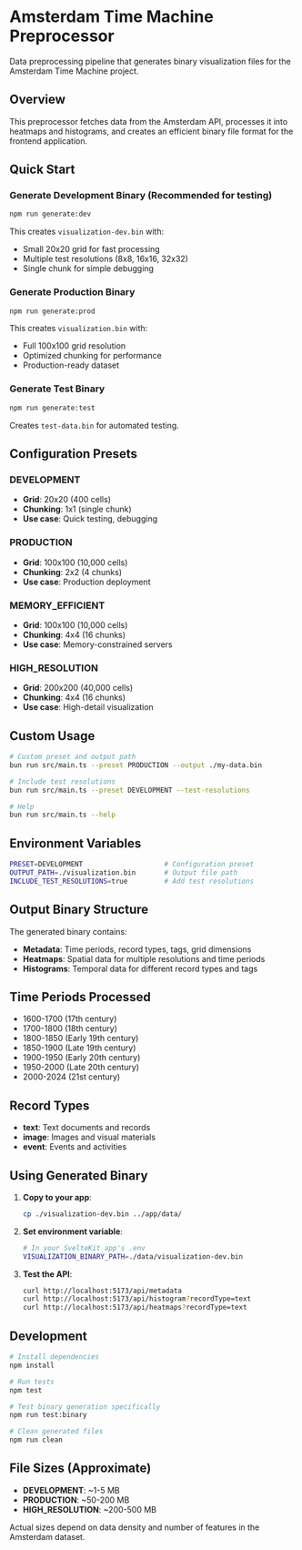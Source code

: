 # Amsterdam Time Machine Preprocessor

Data preprocessing pipeline that generates binary visualization files for the Amsterdam Time Machine project.

## Overview

This preprocessor fetches data from the Amsterdam API, processes it into heatmaps and histograms, and creates an efficient binary file format for the frontend application.

## Quick Start

### Generate Development Binary (Recommended for testing)
```bash
npm run generate:dev
```
This creates `visualization-dev.bin` with:
- Small 20x20 grid for fast processing
- Multiple test resolutions (8x8, 16x16, 32x32)
- Single chunk for simple debugging

### Generate Production Binary
```bash
npm run generate:prod  
```
This creates `visualization.bin` with:
- Full 100x100 grid resolution
- Optimized chunking for performance
- Production-ready dataset

### Generate Test Binary
```bash
npm run generate:test
```
Creates `test-data.bin` for automated testing.

## Configuration Presets

### DEVELOPMENT
- **Grid**: 20x20 (400 cells)
- **Chunking**: 1x1 (single chunk)
- **Use case**: Quick testing, debugging

### PRODUCTION  
- **Grid**: 100x100 (10,000 cells)
- **Chunking**: 2x2 (4 chunks)
- **Use case**: Production deployment

### MEMORY_EFFICIENT
- **Grid**: 100x100 (10,000 cells) 
- **Chunking**: 4x4 (16 chunks)
- **Use case**: Memory-constrained servers

### HIGH_RESOLUTION
- **Grid**: 200x200 (40,000 cells)
- **Chunking**: 4x4 (16 chunks)
- **Use case**: High-detail visualization

## Custom Usage

```bash
# Custom preset and output path
bun run src/main.ts --preset PRODUCTION --output ./my-data.bin

# Include test resolutions
bun run src/main.ts --preset DEVELOPMENT --test-resolutions

# Help
bun run src/main.ts --help
```

## Environment Variables

```bash
PRESET=DEVELOPMENT                    # Configuration preset
OUTPUT_PATH=./visualization.bin       # Output file path
INCLUDE_TEST_RESOLUTIONS=true         # Add test resolutions
```

## Output Binary Structure

The generated binary contains:
- **Metadata**: Time periods, record types, tags, grid dimensions
- **Heatmaps**: Spatial data for multiple resolutions and time periods
- **Histograms**: Temporal data for different record types and tags

## Time Periods Processed

- 1600-1700 (17th century)
- 1700-1800 (18th century)  
- 1800-1850 (Early 19th century)
- 1850-1900 (Late 19th century)
- 1900-1950 (Early 20th century)
- 1950-2000 (Late 20th century)
- 2000-2024 (21st century)

## Record Types

- **text**: Text documents and records
- **image**: Images and visual materials  
- **event**: Events and activities

## Using Generated Binary

1. **Copy to your app**:
   ```bash
   cp ./visualization-dev.bin ../app/data/
   ```

2. **Set environment variable**:
   ```bash
   # In your SvelteKit app's .env
   VISUALIZATION_BINARY_PATH=./data/visualization-dev.bin
   ```

3. **Test the API**:
   ```bash
   curl http://localhost:5173/api/metadata
   curl http://localhost:5173/api/histogram?recordType=text
   curl http://localhost:5173/api/heatmaps?recordType=text
   ```

## Development

```bash
# Install dependencies
npm install

# Run tests
npm test

# Test binary generation specifically  
npm run test:binary

# Clean generated files
npm run clean
```

## File Sizes (Approximate)

- **DEVELOPMENT**: ~1-5 MB
- **PRODUCTION**: ~50-200 MB  
- **HIGH_RESOLUTION**: ~200-500 MB

Actual sizes depend on data density and number of features in the Amsterdam dataset.
